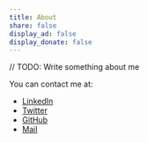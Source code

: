 ```yaml
---
title: About
share: false
display_ad: false
display_donate: false
---
```


// TODO: Write something about me

You can contact me at:

- [LinkedIn](https://www.linkedin.com/profile/in/williammora)
- [Twitter](https://twitter.com/_williammora)
- [GitHub](https://github.com/wmora)
- [Mail](mailto:contact@mor.ac)
